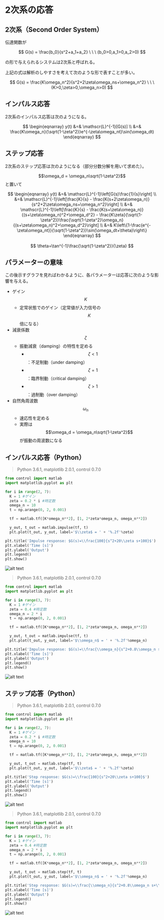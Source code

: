 # 2次系の応答

## 2次系（Second Order System）

伝達関数が

<center>
$$
G(s) = \frac{b_0}{s^2+a_1+a_2} \ \ \ (b_0>0,a_1>0,a_2>0)
$$
</center>

の形で与えられるシステムは2次系と呼ばれる。

上記の式は解析のしやすさを考えて次のような形で表すことが多い。

<center>
$$
G(s) = \frac{K\omega_n^2}{s^2+2\zeta\omega_ns+\omega_n^2} \ \ \ (K>0,\zeta>0,\omega_n>0)
$$
</center>

## インパルス応答

2次系のインパルス応答は次のようになる。

<center>
$$
\begin{eqnarray}
y(t) &=& \mathscr{L}^{-1}[G(s)] \\
&=& \frac{K\omega_n}{\sqrt{1-\zeta^2}}e^{-\zeta\omega_nt}\sin(\omega_dt)
\end{eqnarray}
$$
</center>

## ステップ応答

2次系のステップ応答は次のようになる（部分分数分解を用いて求めた）。

$$\omega_d = \omega_n\sqrt{1-\zeta^2}$$ と置いて

<center>
$$
\begin{eqnarray}
y(t) &=& \mathscr{L}^{-1}\left[G(s)\frac{1}{s}\right] \\
&=& \mathscr{L}^{-1}\left[\frac{K}{s} - \frac{K(s+2\zeta\omega_n)}{s^2+2\zeta\omega_ns+\omega_n^2}\right] \\
&=& \mathscr{L}^{-1}\left[\frac{K}{s} - \frac{K(s+\zeta\omega_n)}{(s+\zeta\omega_n)^2+\omega_d^2} - \frac{K\zeta}{\sqrt{1-\zeta^2}}\frac{\sqrt{1-\zeta^2}\omega_n}{(s+\zeta\omega_n)^2+\omega_d^2}\right] \\
&=& K\left\{1-\frac{e^{-\zeta\omega_nt}}{\sqrt{1-\zeta^2}}\sin(\omega_dt+\theta)\right\}
\end{eqnarray}
$$
</center>

<br>

<center>
$$
\theta=\tan^{-1}\frac{\sqrt{1-\zeta^2}}{\zeta}
$$
</center>

## パラメーターの意味

この後示すグラフを見ればわかるように、各パラメーターは応答に次のような影響を与える。

* ゲイン $$K$$
  * 定常状態でのゲイン（定常値が入力信号の$$K$$倍になる）
* 減衰係数 $$\zeta$$
  * 振動減衰（damping）の特性を定める
    * $$\zeta<1$$：不足制動（under damping）
    * $$\zeta=1$$：臨界制動（critical damping）
    * $$\zeta>1$$：過制動（over damping）
* 自然角周波数 $$\omega_n$$
  * 速応性を定める
  * 実際は $$\omega_d = \omega_n\sqrt{1-\zeta^2}$$ が振動の周波数になる

## インパルス応答（Python）

>Python 3.6.1, matplotlib 2.0.1, control 0.7.0

```py
from control import matlab
import matplotlib.pyplot as plt

for i in range(2, 7):
  K = 1 #ゲイン
  zeta = 0.2 * i #時定数
  omega_n = 10
  t = np.arange(0, 2, 0.001)

  tf = matlab.tf([K*omega_n**2], [1, 2*zeta*omega_n, omega_n**2])

  y_out, t_out = matlab.impulse(tf, t)
  plt.plot(t_out, y_out, label='$\\zeta$ = ' + '%.2f'%zeta)

plt.title('Impulse response: $G(s)=\\frac{100}{s^2+20\\zeta s+100}$')
plt.xlabel('Time [s]')
plt.ylabel('Output')
plt.legend()
plt.show()

```

![alt text](fig5.png)

>Python 3.6.1, matplotlib 2.0.1, control 0.7.0

```py
from control import matlab
import matplotlib.pyplot as plt

for i in range(3, 7):
  K = 1 #ゲイン
  zeta = 0.4 #時定数
  omega_n = 2 * i
  t = np.arange(0, 2, 0.001)

  tf = matlab.tf([K*omega_n**2], [1, 2*zeta*omega_n, omega_n**2])

  y_out, t_out = matlab.impulse(tf, t)
  plt.plot(t_out, y_out, label='$\\omega_n$ = ' + '%.2f'%omega_n)

plt.title('Impulse response: $G(s)=\\frac{\\omega_n}{s^2+0.8\\omega_n s+\\omega_n^2}$')
plt.xlabel('Time [s]')
plt.ylabel('Output')
plt.legend()
plt.show()

```

![alt text](fig6.png)

## ステップ応答（Python）

>Python 3.6.1, matplotlib 2.0.1, control 0.7.0

```py
from control import matlab
import matplotlib.pyplot as plt

for i in range(2, 7):
  K = 1 #ゲイン
  zeta = 0.2 * i #時定数
  omega_n = 10
  t = np.arange(0, 2, 0.001)

  tf = matlab.tf([K*omega_n**2], [1, 2*zeta*omega_n, omega_n**2])

  y_out, t_out = matlab.step(tf, t)
  plt.plot(t_out, y_out, label='$\\zeta$ = ' + '%.2f'%zeta)

plt.title('Step response: $G(s)=\\frac{100}{s^2+20\\zeta s+100}$')
plt.xlabel('Time [s]')
plt.ylabel('Output')
plt.legend()
plt.show()

```

![alt text](fig7.png)

>Python 3.6.1, matplotlib 2.0.1, control 0.7.0

```py
from control import matlab
import matplotlib.pyplot as plt

for i in range(3, 7):
  K = 1 #ゲイン
  zeta = 0.4 #時定数
  omega_n = 2 * i
  t = np.arange(0, 2, 0.001)

  tf = matlab.tf([K*omega_n**2], [1, 2*zeta*omega_n, omega_n**2])

  y_out, t_out = matlab.step(tf, t)
  plt.plot(t_out, y_out, label='$\\omega_n$ = ' + '%.2f'%omega_n)

plt.title('Step response: $G(s)=\\frac{\\omega_n}{s^2+0.8\\omega_n s+\\omega_n^2}$')
plt.xlabel('Time [s]')
plt.ylabel('Output')
plt.legend()
plt.show()

```

![alt text](fig8.png)
